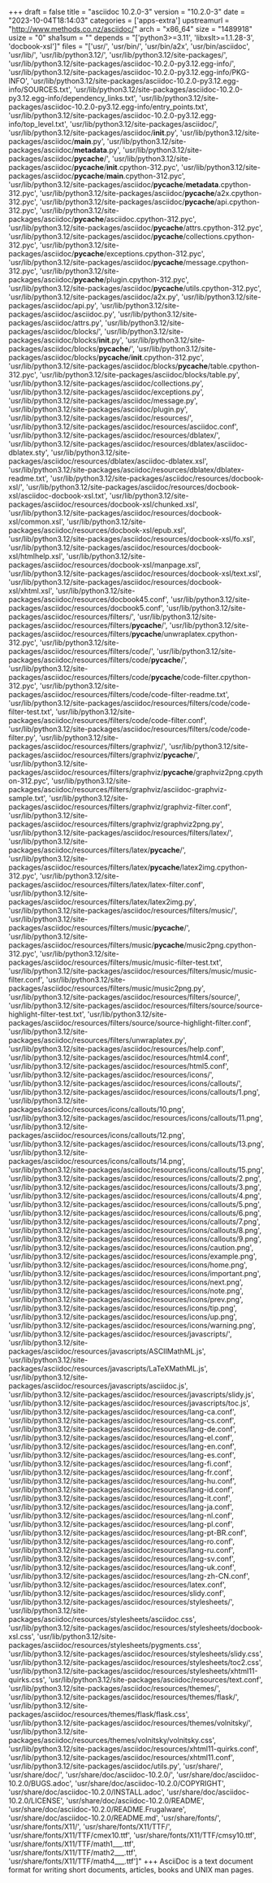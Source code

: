 +++
draft = false
title = "asciidoc 10.2.0-3"
version = "10.2.0-3"
date = "2023-10-04T18:14:03"
categories = ['apps-extra']
upstreamurl = "http://www.methods.co.nz/asciidoc/"
arch = "x86_64"
size = "1489918"
usize = "0"
sha1sum = ""
depends = "['python3>=3.11', 'libxslt>=1.1.28-3', 'docbook-xsl']"
files = "['usr/', 'usr/bin/', 'usr/bin/a2x', 'usr/bin/asciidoc', 'usr/lib/', 'usr/lib/python3.12/', 'usr/lib/python3.12/site-packages/', 'usr/lib/python3.12/site-packages/asciidoc-10.2.0-py3.12.egg-info/', 'usr/lib/python3.12/site-packages/asciidoc-10.2.0-py3.12.egg-info/PKG-INFO', 'usr/lib/python3.12/site-packages/asciidoc-10.2.0-py3.12.egg-info/SOURCES.txt', 'usr/lib/python3.12/site-packages/asciidoc-10.2.0-py3.12.egg-info/dependency_links.txt', 'usr/lib/python3.12/site-packages/asciidoc-10.2.0-py3.12.egg-info/entry_points.txt', 'usr/lib/python3.12/site-packages/asciidoc-10.2.0-py3.12.egg-info/top_level.txt', 'usr/lib/python3.12/site-packages/asciidoc/', 'usr/lib/python3.12/site-packages/asciidoc/__init__.py', 'usr/lib/python3.12/site-packages/asciidoc/__main__.py', 'usr/lib/python3.12/site-packages/asciidoc/__metadata__.py', 'usr/lib/python3.12/site-packages/asciidoc/__pycache__/', 'usr/lib/python3.12/site-packages/asciidoc/__pycache__/__init__.cpython-312.pyc', 'usr/lib/python3.12/site-packages/asciidoc/__pycache__/__main__.cpython-312.pyc', 'usr/lib/python3.12/site-packages/asciidoc/__pycache__/__metadata__.cpython-312.pyc', 'usr/lib/python3.12/site-packages/asciidoc/__pycache__/a2x.cpython-312.pyc', 'usr/lib/python3.12/site-packages/asciidoc/__pycache__/api.cpython-312.pyc', 'usr/lib/python3.12/site-packages/asciidoc/__pycache__/asciidoc.cpython-312.pyc', 'usr/lib/python3.12/site-packages/asciidoc/__pycache__/attrs.cpython-312.pyc', 'usr/lib/python3.12/site-packages/asciidoc/__pycache__/collections.cpython-312.pyc', 'usr/lib/python3.12/site-packages/asciidoc/__pycache__/exceptions.cpython-312.pyc', 'usr/lib/python3.12/site-packages/asciidoc/__pycache__/message.cpython-312.pyc', 'usr/lib/python3.12/site-packages/asciidoc/__pycache__/plugin.cpython-312.pyc', 'usr/lib/python3.12/site-packages/asciidoc/__pycache__/utils.cpython-312.pyc', 'usr/lib/python3.12/site-packages/asciidoc/a2x.py', 'usr/lib/python3.12/site-packages/asciidoc/api.py', 'usr/lib/python3.12/site-packages/asciidoc/asciidoc.py', 'usr/lib/python3.12/site-packages/asciidoc/attrs.py', 'usr/lib/python3.12/site-packages/asciidoc/blocks/', 'usr/lib/python3.12/site-packages/asciidoc/blocks/__init__.py', 'usr/lib/python3.12/site-packages/asciidoc/blocks/__pycache__/', 'usr/lib/python3.12/site-packages/asciidoc/blocks/__pycache__/__init__.cpython-312.pyc', 'usr/lib/python3.12/site-packages/asciidoc/blocks/__pycache__/table.cpython-312.pyc', 'usr/lib/python3.12/site-packages/asciidoc/blocks/table.py', 'usr/lib/python3.12/site-packages/asciidoc/collections.py', 'usr/lib/python3.12/site-packages/asciidoc/exceptions.py', 'usr/lib/python3.12/site-packages/asciidoc/message.py', 'usr/lib/python3.12/site-packages/asciidoc/plugin.py', 'usr/lib/python3.12/site-packages/asciidoc/resources/', 'usr/lib/python3.12/site-packages/asciidoc/resources/asciidoc.conf', 'usr/lib/python3.12/site-packages/asciidoc/resources/dblatex/', 'usr/lib/python3.12/site-packages/asciidoc/resources/dblatex/asciidoc-dblatex.sty', 'usr/lib/python3.12/site-packages/asciidoc/resources/dblatex/asciidoc-dblatex.xsl', 'usr/lib/python3.12/site-packages/asciidoc/resources/dblatex/dblatex-readme.txt', 'usr/lib/python3.12/site-packages/asciidoc/resources/docbook-xsl/', 'usr/lib/python3.12/site-packages/asciidoc/resources/docbook-xsl/asciidoc-docbook-xsl.txt', 'usr/lib/python3.12/site-packages/asciidoc/resources/docbook-xsl/chunked.xsl', 'usr/lib/python3.12/site-packages/asciidoc/resources/docbook-xsl/common.xsl', 'usr/lib/python3.12/site-packages/asciidoc/resources/docbook-xsl/epub.xsl', 'usr/lib/python3.12/site-packages/asciidoc/resources/docbook-xsl/fo.xsl', 'usr/lib/python3.12/site-packages/asciidoc/resources/docbook-xsl/htmlhelp.xsl', 'usr/lib/python3.12/site-packages/asciidoc/resources/docbook-xsl/manpage.xsl', 'usr/lib/python3.12/site-packages/asciidoc/resources/docbook-xsl/text.xsl', 'usr/lib/python3.12/site-packages/asciidoc/resources/docbook-xsl/xhtml.xsl', 'usr/lib/python3.12/site-packages/asciidoc/resources/docbook45.conf', 'usr/lib/python3.12/site-packages/asciidoc/resources/docbook5.conf', 'usr/lib/python3.12/site-packages/asciidoc/resources/filters/', 'usr/lib/python3.12/site-packages/asciidoc/resources/filters/__pycache__/', 'usr/lib/python3.12/site-packages/asciidoc/resources/filters/__pycache__/unwraplatex.cpython-312.pyc', 'usr/lib/python3.12/site-packages/asciidoc/resources/filters/code/', 'usr/lib/python3.12/site-packages/asciidoc/resources/filters/code/__pycache__/', 'usr/lib/python3.12/site-packages/asciidoc/resources/filters/code/__pycache__/code-filter.cpython-312.pyc', 'usr/lib/python3.12/site-packages/asciidoc/resources/filters/code/code-filter-readme.txt', 'usr/lib/python3.12/site-packages/asciidoc/resources/filters/code/code-filter-test.txt', 'usr/lib/python3.12/site-packages/asciidoc/resources/filters/code/code-filter.conf', 'usr/lib/python3.12/site-packages/asciidoc/resources/filters/code/code-filter.py', 'usr/lib/python3.12/site-packages/asciidoc/resources/filters/graphviz/', 'usr/lib/python3.12/site-packages/asciidoc/resources/filters/graphviz/__pycache__/', 'usr/lib/python3.12/site-packages/asciidoc/resources/filters/graphviz/__pycache__/graphviz2png.cpython-312.pyc', 'usr/lib/python3.12/site-packages/asciidoc/resources/filters/graphviz/asciidoc-graphviz-sample.txt', 'usr/lib/python3.12/site-packages/asciidoc/resources/filters/graphviz/graphviz-filter.conf', 'usr/lib/python3.12/site-packages/asciidoc/resources/filters/graphviz/graphviz2png.py', 'usr/lib/python3.12/site-packages/asciidoc/resources/filters/latex/', 'usr/lib/python3.12/site-packages/asciidoc/resources/filters/latex/__pycache__/', 'usr/lib/python3.12/site-packages/asciidoc/resources/filters/latex/__pycache__/latex2img.cpython-312.pyc', 'usr/lib/python3.12/site-packages/asciidoc/resources/filters/latex/latex-filter.conf', 'usr/lib/python3.12/site-packages/asciidoc/resources/filters/latex/latex2img.py', 'usr/lib/python3.12/site-packages/asciidoc/resources/filters/music/', 'usr/lib/python3.12/site-packages/asciidoc/resources/filters/music/__pycache__/', 'usr/lib/python3.12/site-packages/asciidoc/resources/filters/music/__pycache__/music2png.cpython-312.pyc', 'usr/lib/python3.12/site-packages/asciidoc/resources/filters/music/music-filter-test.txt', 'usr/lib/python3.12/site-packages/asciidoc/resources/filters/music/music-filter.conf', 'usr/lib/python3.12/site-packages/asciidoc/resources/filters/music/music2png.py', 'usr/lib/python3.12/site-packages/asciidoc/resources/filters/source/', 'usr/lib/python3.12/site-packages/asciidoc/resources/filters/source/source-highlight-filter-test.txt', 'usr/lib/python3.12/site-packages/asciidoc/resources/filters/source/source-highlight-filter.conf', 'usr/lib/python3.12/site-packages/asciidoc/resources/filters/unwraplatex.py', 'usr/lib/python3.12/site-packages/asciidoc/resources/help.conf', 'usr/lib/python3.12/site-packages/asciidoc/resources/html4.conf', 'usr/lib/python3.12/site-packages/asciidoc/resources/html5.conf', 'usr/lib/python3.12/site-packages/asciidoc/resources/icons/', 'usr/lib/python3.12/site-packages/asciidoc/resources/icons/callouts/', 'usr/lib/python3.12/site-packages/asciidoc/resources/icons/callouts/1.png', 'usr/lib/python3.12/site-packages/asciidoc/resources/icons/callouts/10.png', 'usr/lib/python3.12/site-packages/asciidoc/resources/icons/callouts/11.png', 'usr/lib/python3.12/site-packages/asciidoc/resources/icons/callouts/12.png', 'usr/lib/python3.12/site-packages/asciidoc/resources/icons/callouts/13.png', 'usr/lib/python3.12/site-packages/asciidoc/resources/icons/callouts/14.png', 'usr/lib/python3.12/site-packages/asciidoc/resources/icons/callouts/15.png', 'usr/lib/python3.12/site-packages/asciidoc/resources/icons/callouts/2.png', 'usr/lib/python3.12/site-packages/asciidoc/resources/icons/callouts/3.png', 'usr/lib/python3.12/site-packages/asciidoc/resources/icons/callouts/4.png', 'usr/lib/python3.12/site-packages/asciidoc/resources/icons/callouts/5.png', 'usr/lib/python3.12/site-packages/asciidoc/resources/icons/callouts/6.png', 'usr/lib/python3.12/site-packages/asciidoc/resources/icons/callouts/7.png', 'usr/lib/python3.12/site-packages/asciidoc/resources/icons/callouts/8.png', 'usr/lib/python3.12/site-packages/asciidoc/resources/icons/callouts/9.png', 'usr/lib/python3.12/site-packages/asciidoc/resources/icons/caution.png', 'usr/lib/python3.12/site-packages/asciidoc/resources/icons/example.png', 'usr/lib/python3.12/site-packages/asciidoc/resources/icons/home.png', 'usr/lib/python3.12/site-packages/asciidoc/resources/icons/important.png', 'usr/lib/python3.12/site-packages/asciidoc/resources/icons/next.png', 'usr/lib/python3.12/site-packages/asciidoc/resources/icons/note.png', 'usr/lib/python3.12/site-packages/asciidoc/resources/icons/prev.png', 'usr/lib/python3.12/site-packages/asciidoc/resources/icons/tip.png', 'usr/lib/python3.12/site-packages/asciidoc/resources/icons/up.png', 'usr/lib/python3.12/site-packages/asciidoc/resources/icons/warning.png', 'usr/lib/python3.12/site-packages/asciidoc/resources/javascripts/', 'usr/lib/python3.12/site-packages/asciidoc/resources/javascripts/ASCIIMathML.js', 'usr/lib/python3.12/site-packages/asciidoc/resources/javascripts/LaTeXMathML.js', 'usr/lib/python3.12/site-packages/asciidoc/resources/javascripts/asciidoc.js', 'usr/lib/python3.12/site-packages/asciidoc/resources/javascripts/slidy.js', 'usr/lib/python3.12/site-packages/asciidoc/resources/javascripts/toc.js', 'usr/lib/python3.12/site-packages/asciidoc/resources/lang-ca.conf', 'usr/lib/python3.12/site-packages/asciidoc/resources/lang-cs.conf', 'usr/lib/python3.12/site-packages/asciidoc/resources/lang-de.conf', 'usr/lib/python3.12/site-packages/asciidoc/resources/lang-el.conf', 'usr/lib/python3.12/site-packages/asciidoc/resources/lang-en.conf', 'usr/lib/python3.12/site-packages/asciidoc/resources/lang-es.conf', 'usr/lib/python3.12/site-packages/asciidoc/resources/lang-fi.conf', 'usr/lib/python3.12/site-packages/asciidoc/resources/lang-fr.conf', 'usr/lib/python3.12/site-packages/asciidoc/resources/lang-hu.conf', 'usr/lib/python3.12/site-packages/asciidoc/resources/lang-id.conf', 'usr/lib/python3.12/site-packages/asciidoc/resources/lang-it.conf', 'usr/lib/python3.12/site-packages/asciidoc/resources/lang-ja.conf', 'usr/lib/python3.12/site-packages/asciidoc/resources/lang-nl.conf', 'usr/lib/python3.12/site-packages/asciidoc/resources/lang-pl.conf', 'usr/lib/python3.12/site-packages/asciidoc/resources/lang-pt-BR.conf', 'usr/lib/python3.12/site-packages/asciidoc/resources/lang-ro.conf', 'usr/lib/python3.12/site-packages/asciidoc/resources/lang-ru.conf', 'usr/lib/python3.12/site-packages/asciidoc/resources/lang-sv.conf', 'usr/lib/python3.12/site-packages/asciidoc/resources/lang-uk.conf', 'usr/lib/python3.12/site-packages/asciidoc/resources/lang-zh-CN.conf', 'usr/lib/python3.12/site-packages/asciidoc/resources/latex.conf', 'usr/lib/python3.12/site-packages/asciidoc/resources/slidy.conf', 'usr/lib/python3.12/site-packages/asciidoc/resources/stylesheets/', 'usr/lib/python3.12/site-packages/asciidoc/resources/stylesheets/asciidoc.css', 'usr/lib/python3.12/site-packages/asciidoc/resources/stylesheets/docbook-xsl.css', 'usr/lib/python3.12/site-packages/asciidoc/resources/stylesheets/pygments.css', 'usr/lib/python3.12/site-packages/asciidoc/resources/stylesheets/slidy.css', 'usr/lib/python3.12/site-packages/asciidoc/resources/stylesheets/toc2.css', 'usr/lib/python3.12/site-packages/asciidoc/resources/stylesheets/xhtml11-quirks.css', 'usr/lib/python3.12/site-packages/asciidoc/resources/text.conf', 'usr/lib/python3.12/site-packages/asciidoc/resources/themes/', 'usr/lib/python3.12/site-packages/asciidoc/resources/themes/flask/', 'usr/lib/python3.12/site-packages/asciidoc/resources/themes/flask/flask.css', 'usr/lib/python3.12/site-packages/asciidoc/resources/themes/volnitsky/', 'usr/lib/python3.12/site-packages/asciidoc/resources/themes/volnitsky/volnitsky.css', 'usr/lib/python3.12/site-packages/asciidoc/resources/xhtml11-quirks.conf', 'usr/lib/python3.12/site-packages/asciidoc/resources/xhtml11.conf', 'usr/lib/python3.12/site-packages/asciidoc/utils.py', 'usr/share/', 'usr/share/doc/', 'usr/share/doc/asciidoc-10.2.0/', 'usr/share/doc/asciidoc-10.2.0/BUGS.adoc', 'usr/share/doc/asciidoc-10.2.0/COPYRIGHT', 'usr/share/doc/asciidoc-10.2.0/INSTALL.adoc', 'usr/share/doc/asciidoc-10.2.0/LICENSE', 'usr/share/doc/asciidoc-10.2.0/README', 'usr/share/doc/asciidoc-10.2.0/README.Frugalware', 'usr/share/doc/asciidoc-10.2.0/README.md', 'usr/share/fonts/', 'usr/share/fonts/X11/', 'usr/share/fonts/X11/TTF/', 'usr/share/fonts/X11/TTF/cmex10.ttf', 'usr/share/fonts/X11/TTF/cmsy10.ttf', 'usr/share/fonts/X11/TTF/math1___.ttf', 'usr/share/fonts/X11/TTF/math2___.ttf', 'usr/share/fonts/X11/TTF/math4___.ttf']"
+++
AsciiDoc is a text document format for writing short documents, articles, books and UNIX man pages.